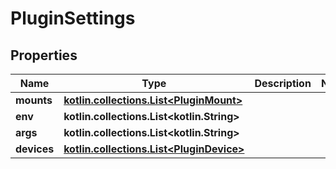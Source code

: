 
# PluginSettings

## Properties
Name | Type | Description | Notes
------------ | ------------- | ------------- | -------------
**mounts** | [**kotlin.collections.List&lt;PluginMount&gt;**](PluginMount.md) |  | 
**env** | **kotlin.collections.List&lt;kotlin.String&gt;** |  | 
**args** | **kotlin.collections.List&lt;kotlin.String&gt;** |  | 
**devices** | [**kotlin.collections.List&lt;PluginDevice&gt;**](PluginDevice.md) |  | 



